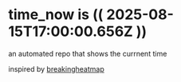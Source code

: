 # time_now is (( 2025-08-15T17:00:00.656Z ))

an automated repo that shows the currnent time

inspired by [breakingheatmap](https://github.com/breakingheatmap/breakingheatmap)
